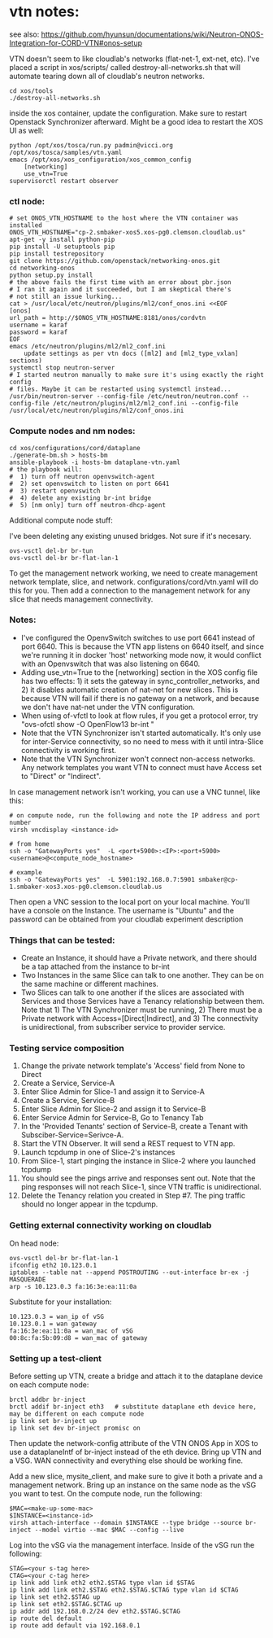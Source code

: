 # vtn notes:

see also: https://github.com/hyunsun/documentations/wiki/Neutron-ONOS-Integration-for-CORD-VTN#onos-setup

VTN doesn't seem to like cloudlab's networks (flat-net-1, ext-net, etc). I've placed a script in xos/scripts/ called destroy-all-networks.sh that will automate tearing down all of cloudlab's neutron networks.

    cd xos/tools
    ./destroy-all-networks.sh

inside the xos container, update the configuration. Make sure to restart Openstack Synchronizer afterward. Might be a good idea to restart the XOS UI as well:

    python /opt/xos/tosca/run.py padmin@vicci.org /opt/xos/tosca/samples/vtn.yaml
    emacs /opt/xos/xos_configuration/xos_common_config
        [networking]
        use_vtn=True
    supervisorctl restart observer

### ctl node:

    # set ONOS_VTN_HOSTNAME to the host where the VTN container was installed
    ONOS_VTN_HOSTNAME="cp-2.smbaker-xos5.xos-pg0.clemson.cloudlab.us"
    apt-get -y install python-pip
    pip install -U setuptools pip
    pip install testrepository
    git clone https://github.com/openstack/networking-onos.git
    cd networking-onos
    python setup.py install
    # the above fails the first time with an error about pbr.json
    # I ran it again and it succeeded, but I am skeptical there's
    # not still an issue lurking...
    cat > /usr/local/etc/neutron/plugins/ml2/conf_onos.ini <<EOF
    [onos]
    url_path = http://$ONOS_VTN_HOSTNAME:8181/onos/cordvtn
    username = karaf
    password = karaf
    EOF
    emacs /etc/neutron/plugins/ml2/ml2_conf.ini
        update settings as per vtn docs ([ml2] and [ml2_type_vxlan] sections)
    systemctl stop neutron-server
    # I started neutron manually to make sure it's using exactly the right config
    # files. Maybe it can be restarted using systemctl instead...
    /usr/bin/neutron-server --config-file /etc/neutron/neutron.conf --config-file /etc/neutron/plugins/ml2/ml2_conf.ini --config-file /usr/local/etc/neutron/plugins/ml2/conf_onos.ini

### Compute nodes and nm nodes:

    cd xos/configurations/cord/dataplane
    ./generate-bm.sh > hosts-bm
    ansible-playbook -i hosts-bm dataplane-vtn.yaml
    # the playbook will:
    #  1) turn off neutron openvswitch-agent
    #  2) set openvswitch to listen on port 6641
    #  3) restart openvswitch
    #  4) delete any existing br-int bridge
    #  5) [nm only] turn off neutron-dhcp-agent

Additional compute node stuff:

I've been deleting any existing unused bridges. Not sure if it's necesary.

    ovs-vsctl del-br br-tun
    ovs-vsctl del-br br-flat-lan-1

To get the management network working, we need to create management network template, slice, and network. configurations/cord/vtn.yaml will do this for you. Then add a connection to the management network for any slice that needs management connectivity.
    
### Notes:
* I've configured the OpenvSwitch switches to use port 6641 instead of port 6640. This is because the VTN app listens on 6640
itself, and since we're running it in docker 'host' networking mode now, it would conflict with an Openvswitch that was
also listening on 6640.
* Adding use_vtn=True to the [networking] section in the XOS config file has two effects: 1) it sets the gateway in sync_controller_networks, and 2) it disables automatic creation of nat-net for new slices. This is because VTN will fail if there is no gateway on a network, and because we don't have nat-net under the VTN configuration.
* When using of-vfctl to look at flow rules, if you get a protocol error, try "ovs-ofctl show -O OpenFlow13 br-int "
* Note that the VTN Synchronizer isn't started automatically. It's only use for inter-Service connectivity, so no need to mess with it until intra-Slice connectivity is working first. 
* Note that the VTN Synchronizer won't connect non-access networks. Any network templates you want VTN to connect must have Access set to "Direct" or "Indirect". 

In case management network isn't working, you can use a VNC tunnel, like this:

    # on compute node, run the following and note the IP address and port number
    virsh vncdisplay <instance-id>
    
    # from home
    ssh -o "GatewayPorts yes"  -L <port+5900>:<IP>:<port+5900> <username>@<compute_node_hostname>
    
    # example
    ssh -o "GatewayPorts yes"  -L 5901:192.168.0.7:5901 smbaker@cp-1.smbaker-xos3.xos-pg0.clemson.cloudlab.us

Then open a VNC session to the local port on your local machine. You'll have a console on the Instance. The username is "Ubuntu" and the password can be obtained from your cloudlab experiment description

### Things that can be tested:

* Create an Instance, it should have a Private network, and there should be a tap attached from the instance to br-int
* Two Instances in the same Slice can talk to one another. They can be on the same machine or different machines.
* Two Slices can talk to one another if the slices are associated with Services and those Services have a Tenancy relationship between them. Note that 1) The VTN Synchronizer must be running, 2) There must be a Private network with Access=[Direct|Indirect], and 3) The connectivity is unidirectional, from subscriber service to provider service.

### Testing service composition

1. Change the private network template's 'Access' field from None to Direct
2. Create a Service, Service-A
3. Enter Slice Admin for Slice-1 and assign it to Service-A
4. Create a Service, Service-B
5. Enter Slice Admin for Slice-2 and assign it to Service-B
6. Enter Service Admin for Service-B, Go to Tenancy Tab
7. In the 'Provided Tenants' section of Service-B, create a Tenant with Subsciber-Service=Serivce-A. 
8. Start the VTN Observer. It will send a REST request to VTN app.
9. Launch tcpdump in one of Slice-2's instances
10. From Slice-1, start pinging the instance in Slice-2 where you launched tcpdump
11. You should see the pings arrive and responses sent out. Note that the ping responses will not reach Slice-1, since VTN traffic is unidirectional.
12. Delete the Tenancy relation you created in Step #7. The ping traffic should no longer appear in the tcpdump.

### Getting external connectivity working on cloudlab

On head node:

    ovs-vsctl del-br br-flat-lan-1
    ifconfig eth2 10.123.0.1
    iptables --table nat --append POSTROUTING --out-interface br-ex -j MASQUERADE
    arp -s 10.123.0.3 fa:16:3e:ea:11:0a
    
Substitute for your installation:

    10.123.0.3 = wan_ip of vSG
    10.123.0.1 = wan gateway
    fa:16:3e:ea:11:0a = wan_mac of vSG
    00:8c:fa:5b:09:d8 = wan_mac of gateway
    
### Setting up a test-client

Before setting up VTN, create a bridge and attach it to the dataplane device on each compute node:

    brctl addbr br-inject
    brctl addif br-inject eth3   # substitute dataplane eth device here, may be different on each compute node
    ip link set br-inject up
    ip link set dev br-inject promisc on
    
Then update the network-config attribute of the VTN ONOS App in XOS to use a dataplaneIntf of br-inject instead of the eth device. Bring up VTN and a VSG. WAN connectivity and everything else should be working fine. 

Add a new slice, mysite_client, and make sure to give it both a private and a management network. Bring up an instance on the same node as the vSG you want to test. On the compute node, run the following:

    $MAC=<make-up-some-mac>
    $INSTANCE=<instance-id>
    virsh attach-interface --domain $INSTANCE --type bridge --source br-inject --model virtio --mac $MAC --config --live
    
Log into the vSG via the management interface. Inside of the vSG run the following:

    STAG=<your s-tag here>
    CTAG=<your c-tag here>
    ip link add link eth2 eth2.$STAG type vlan id $STAG
    ip link add link eth2.$STAG eth2.$STAG.$CTAG type vlan id $CTAG
    ip link set eth2.$STAG up
    ip link set eth2.$STAG.$CTAG up
    ip addr add 192.168.0.2/24 dev eth2.$STAG.$CTAG
    ip route del default
    ip route add default via 192.168.0.1
